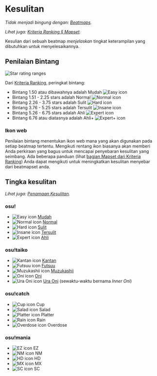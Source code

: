 # Kesulitan

*Tidak menjadi bingung dengan: [Beatmaps](/wiki/Beatmaps).*

*Lihat juga: [Kriteria Ranking § Mapset](/wiki/Ranking_Criteria/#mapset).*

Kesulian dari sebuah beatmap *menjelaskan* tingkat keterampilan yang dibutuhkan untuk menyelesaikannya.

## Penilaian Bintang

![Star rating ranges](SR_range.png "Star rating ranges")

Dari [Kriteria Ranking](/wiki/Ranking_Criteria), peringkat bintang:

- Bintang 1.50 atau dibawahnya adalah Mudah ![Easy icon](/wiki/shared/diff/easy-s.png "Easy icon")
- Bintang 1.51 - 2.25 stars adalah Normal ![Normal icon](/wiki/shared/diff/normal-s.png "Normal icon")
- Bintang 2.26 - 3.75 stars adalah Sulit ![Hard icon](/wiki/shared/diff/hard-s.png "Hard icon")
- Bintang 3.76 - 5.25 stars adalah Tersulit ![Insane icon](/wiki/shared/diff/insane-s.png "Insane icon")
- Bintang 5.26 - 6.75 stars adalah Ahli ![Expert icon](/wiki/shared/diff/expert-s.png "Expert icon")
- Bintang 6.76 atau diatasnya adalah Ahli+ ![Expert+ icon](/wiki/shared/diff/expertplus-s.png "Expert+ icon")

### Ikon web

Penilaian bintang menentukan ikon web mana yang akan digunakan pada setiap beatmap tertentu. Mengikuti rentang ikon biasanya akan memberi Anda perkiraan yang bagus untuk mencapai penyebaran kesulitan yang seimbang. Ada beberapa panduan (lihat [bagian Mapset dari Kriteria Ranking](/wiki/Ranking_Criteria/#mapset)) Anda dapat mengikuti untuk meningkatkan kesulitan menyebar dari beatmapset anda.

## Tingka kesulitan

*Lihat juga: [Penamaan Kesulitan](/wiki/Ranking_Criteria/Difficulty_Naming).*

### osu!

- ![Easy icon](/wiki/shared/diff/easy-s.png "Easy icon") [Mudah](/wiki/Easy)
- ![Normal icon](/wiki/shared/diff/normal-s.png "Normal icon") [Normal](/wiki/Normal)
- ![Hard icon](/wiki/shared/diff/hard-s.png "Hard icon") [Sulit](/wiki/Hard)
- ![Insane icon](/wiki/shared/diff/insane-s.png "Insane icon") [Tersulit](/wiki/Insane)
- ![Expert icon](/wiki/shared/diff/expert-s.png "Expert icon") [Ahli](/wiki/Expert)

### osu!taiko

- ![Kantan icon](/wiki/shared/diff/easy-t.png "Kantan icon") [Kantan](/wiki/Kantan)
- ![Futsuu icon](/wiki/shared/diff/normal-t.png "Futsuu icon") [Futsuu](/wiki/Futsuu)
- ![Muzukashii icon](/wiki/shared/diff/hard-t.png "Muzukashii icon") [Muzukashii](/wiki/Muzukashii)
- ![Oni icon](/wiki/shared/diff/insane-t.png "Oni icon") [Oni](/wiki/Oni)
- ![Ura Oni icon](/wiki/shared/diff/expert-t.png "Ura Oni icon") [Ura Oni](/wiki/Ura_Oni) (sewaktu-waktu bernama _Inner Oni_)

### osu!catch

- ![Cup icon](/wiki/shared/diff/easy-c.png "Cup icon") Cup
- ![Salad icon](/wiki/shared/diff/normal-c.png "Salad icon") Salad
- ![Platter icon](/wiki/shared/diff/hard-c.png "Platter icon") Platter
- ![Rain icon](/wiki/shared/diff/insane-c.png "Rain icon") Rain
- ![Overdose icon](/wiki/shared/diff/expert-c.png "Overdose icon") Overdose

### osu!mania

- ![EZ icon](/wiki/shared/diff/easy-m.png "EZ icon") EZ
- ![NM icon](/wiki/shared/diff/normal-m.png "NM icon") NM
- ![HD icon](/wiki/shared/diff/hard-m.png "HD icon") HD
- ![MX icon](/wiki/shared/diff/insane-m.png "MX icon") MX
- ![SC icon](/wiki/shared/diff/expert-m.png "SC icon") SC
